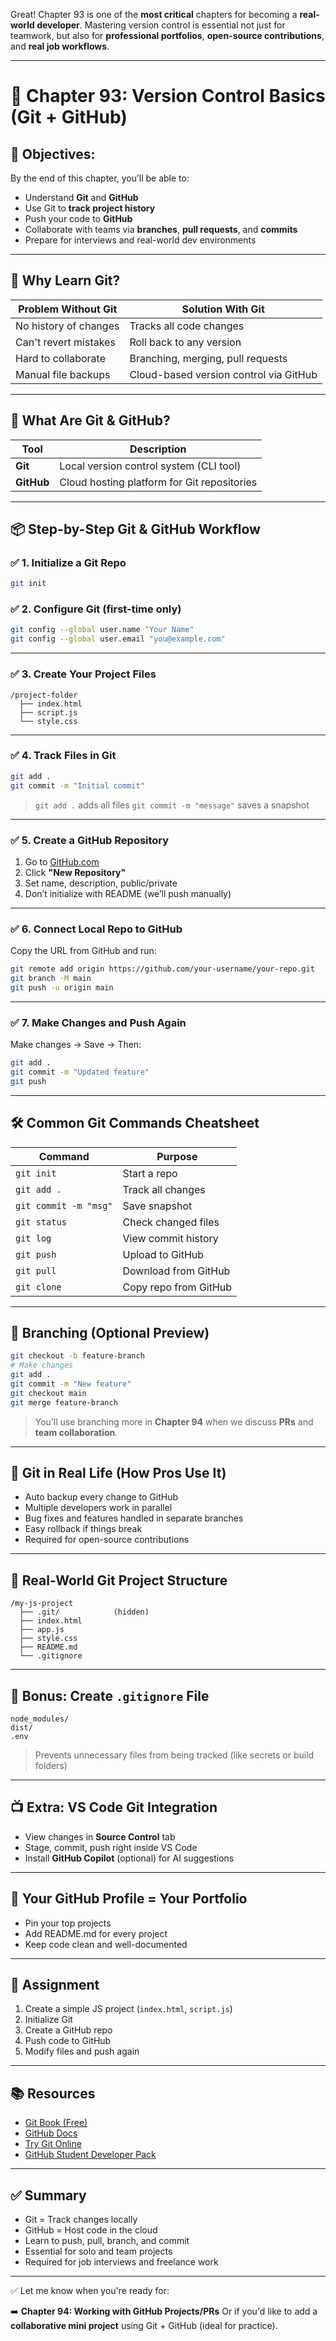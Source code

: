 Great! Chapter 93 is one of the **most critical** chapters for becoming a **real-world developer**. Mastering version control is essential not just for teamwork, but also for **professional portfolios**, **open-source contributions**, and **real job workflows**.

---

# 🔀 **Chapter 93: Version Control Basics (Git + GitHub)**

## 🎯 Objectives:

By the end of this chapter, you’ll be able to:

* Understand **Git** and **GitHub**
* Use Git to **track project history**
* Push your code to **GitHub**
* Collaborate with teams via **branches**, **pull requests**, and **commits**
* Prepare for interviews and real-world dev environments

---

## 🧠 Why Learn Git?

| Problem Without Git   | Solution With Git                      |
| --------------------- | -------------------------------------- |
| No history of changes | Tracks all code changes                |
| Can't revert mistakes | Roll back to any version               |
| Hard to collaborate   | Branching, merging, pull requests      |
| Manual file backups   | Cloud-based version control via GitHub |

---

## 🧰 What Are Git & GitHub?

| Tool       | Description                                 |
| ---------- | ------------------------------------------- |
| **Git**    | Local version control system (CLI tool)     |
| **GitHub** | Cloud hosting platform for Git repositories |

---

## 📦 Step-by-Step Git & GitHub Workflow

### ✅ 1. Initialize a Git Repo

```bash
git init
```

### ✅ 2. Configure Git (first-time only)

```bash
git config --global user.name "Your Name"
git config --global user.email "you@example.com"
```

---

### ✅ 3. Create Your Project Files

```plaintext
/project-folder
  ├── index.html
  ├── script.js
  └── style.css
```

---

### ✅ 4. Track Files in Git

```bash
git add .
git commit -m "Initial commit"
```

> `git add .` adds all files
> `git commit -m "message"` saves a snapshot

---

### ✅ 5. Create a GitHub Repository

1. Go to [GitHub.com](https://github.com/)
2. Click **"New Repository"**
3. Set name, description, public/private
4. Don’t initialize with README (we’ll push manually)

---

### ✅ 6. Connect Local Repo to GitHub

Copy the URL from GitHub and run:

```bash
git remote add origin https://github.com/your-username/your-repo.git
git branch -M main
git push -u origin main
```

---

### ✅ 7. Make Changes and Push Again

Make changes → Save → Then:

```bash
git add .
git commit -m "Updated feature"
git push
```

---

## 🛠️ Common Git Commands Cheatsheet

| Command               | Purpose               |
| --------------------- | --------------------- |
| `git init`            | Start a repo          |
| `git add .`           | Track all changes     |
| `git commit -m "msg"` | Save snapshot         |
| `git status`          | Check changed files   |
| `git log`             | View commit history   |
| `git push`            | Upload to GitHub      |
| `git pull`            | Download from GitHub  |
| `git clone`           | Copy repo from GitHub |

---

## 🌿 Branching (Optional Preview)

```bash
git checkout -b feature-branch
# Make changes
git add .
git commit -m "New feature"
git checkout main
git merge feature-branch
```

> You’ll use branching more in **Chapter 94** when we discuss **PRs** and **team collaboration**.

---

## 🧠 Git in Real Life (How Pros Use It)

* Auto backup every change to GitHub
* Multiple developers work in parallel
* Bug fixes and features handled in separate branches
* Easy rollback if things break
* Required for open-source contributions

---

## 📁 Real-World Git Project Structure

```
/my-js-project
  ├── .git/            (hidden)
  ├── index.html
  ├── app.js
  ├── style.css
  ├── README.md
  └── .gitignore
```

---

## 🧹 Bonus: Create `.gitignore` File

```plaintext
node_modules/
dist/
.env
```

> Prevents unnecessary files from being tracked (like secrets or build folders)

---

## 📺 Extra: VS Code Git Integration

* View changes in **Source Control** tab
* Stage, commit, push right inside VS Code
* Install **GitHub Copilot** (optional) for AI suggestions

---

## 🔗 Your GitHub Profile = Your Portfolio

* Pin your top projects
* Add README.md for every project
* Keep code clean and well-documented

---

## 🧪 Assignment

1. Create a simple JS project (`index.html`, `script.js`)
2. Initialize Git
3. Create a GitHub repo
4. Push code to GitHub
5. Modify files and push again

---

## 📚 Resources

* [Git Book (Free)](https://git-scm.com/book/en/v2)
* [GitHub Docs](https://docs.github.com/en)
* [Try Git Online](https://learngitbranching.js.org/)
* [GitHub Student Developer Pack](https://education.github.com/pack)

---

## ✅ Summary

* Git = Track changes locally
* GitHub = Host code in the cloud
* Learn to push, pull, branch, and commit
* Essential for solo and team projects
* Required for job interviews and freelance work

---

✅ Let me know when you're ready for:

➡️ **Chapter 94: Working with GitHub Projects/PRs**
Or if you'd like to add a **collaborative mini project** using Git + GitHub (ideal for practice).
